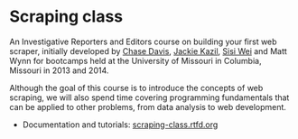 # Scraping class

An Investigative Reporters and Editors course on building your first web scraper, initially developed by [Chase Davis](mailto:chase.davis@gmail.com), [Jackie Kazil](mailto:jackiekazil@gmail.com), [Sisi Wei](mailto:me@sisiwei.com) and Matt Wynn for bootcamps held at the University of Missouri in Columbia, Missouri in 2013 and 2014.

Although the goal of this course is to introduce the concepts of web scraping, we will also spend time covering programming fundamentals that can be applied to other problems, from data analysis to web development.

* Documentation and tutorials: [scraping-class.rtfd.org](http://scraping-class.readthedocs.org/en/latest/)
